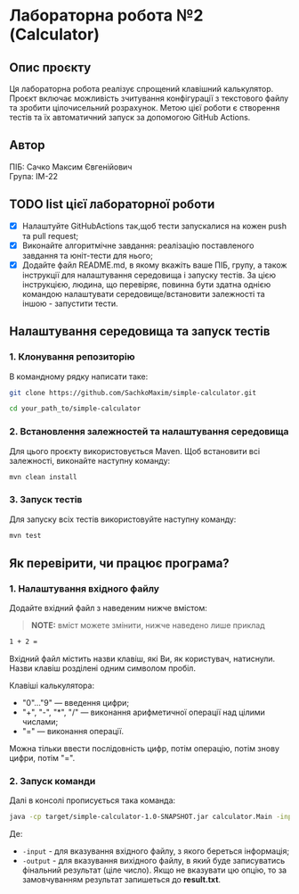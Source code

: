# Лабораторна робота №2 (Calculator)
## Опис проєкту
Ця лабораторна робота реалізує спрощений клавішний калькулятор. Проєкт включає можливість зчитування конфігурації з текстового файлу та зробити цілочисельний розрахунок. Метою цієї роботи є створення тестів та їх автоматичний запуск за допомогою GitHub Actions.

## Автор
ПІБ: Сачко Максим Євгенійович  
Група: ІМ-22

## TODO list цієї лабораторної роботи
- [x] Налаштуйте GitHubActions так,щоб тести запускалися на кожен push та pull request;
- [x] Виконайте алгоритмічне завдання: реалізацію поставленого завдання та юніт-тести для нього;
- [x] Додайте файл README.md, в якому вкажіть ваше ПІБ, групу, а також інструкції для налаштування середовища і запуску тестів. За цією інструкцією, людина, що перевіряє, повинна бути здатна однією командою налаштувати середовище/встановити залежності та іншою - запустити тести.

## Налаштування середовища та запуск тестів

### 1. Клонування репозиторію
В командному рядку написати таке:
```bash
git clone https://github.com/SachkoMaxim/simple-calculator.git
```

```bash
cd your_path_to/simple-calculator
```

### 2. Встановлення залежностей та налаштування середовища
Для цього проєкту використовується Maven. Щоб встановити всі залежності, виконайте наступну команду:
```bash
mvn clean install
```

### 3. Запуск тестів
Для запуску всіх тестів використовуйте наступну команду:
```bash
mvn test
```

## Як перевірити, чи працює програма?

### 1. Налаштування вхідного файлу
Додайте вхідний файл з наведеним нижче вмістом:
> **NOTE:** вміст можете змінити, нижче наведено лише приклад
```md
1 + 2 =
```

Вхідний файл містить назви клавіш, які Ви, як користувач, натиснули. Назви клавіш розділені одним символом пробіл.

Клавіші калькулятора:
- "0"..."9" — введення цифри;
- "+", "-", "*", "/" — виконання арифметичної операції над цілими числами;
- "=" — виконання операції.

Можна тільки ввести послідовність цифр, потім операцію, потім знову цифри, потім "=".

### 2. Запуск команди
Далі в консолі прописується така команда:
```bash
java -cp target/simple-calculator-1.0-SNAPSHOT.jar calculator.Main -input inform.txt -output output.txt
```

Де:
- ```-input``` - для вказування вхідного файлу, з якого береться інформація;
- ```-output``` - для вказування вихідного файлу, в який буде записуватись фінальний результат (ціле число). Якщо не вказувати цю опцію, то за замовчуванням результат запишеться до **result.txt**.